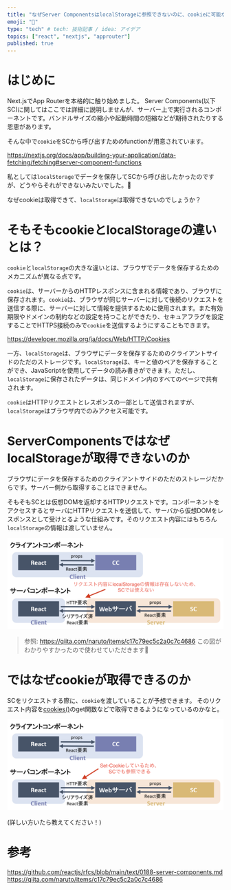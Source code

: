 ```yaml
---
title: "なぜServer ComponentsはlocalStorageに参照できないのに、cookieに可能なのか"
emoji: "🐥"
type: "tech" # tech: 技術記事 / idea: アイデア
topics: ["react", "nextjs", "approuter"]
published: true
---
```


# はじめに

Next.jsでApp Routerを本格的に触り始めました。
Server Components(以下SC)に関してはここでは詳細に説明しませんが、サーバー上で実行されるコンポーネントです。バンドルサイズの縮小や起動時間の短縮などが期待されたりする恩恵があります。

そんな中で`cookie`をSCから呼び出すためのfunctionが用意されています。

https://nextjs.org/docs/app/building-your-application/data-fetching/fetching#server-component-functions

私としては`localStorage`でデータを保存してSCから呼び出したかったのですが、どうやらそれができないみたいでした。🤔

なぜcookieは取得できて、`localStorage`は取得できないのでしょうか？

# そもそもcookieとlocalStorageの違いとは？
`cookie`と`localStorage`の大きな違いとは、ブラウザでデータを保存するためのメカニズムが異なる点です。

`cookie`は、サーバーからのHTTPレスポンスに含まれる情報であり、ブラウザに保存されます。`cookie`は、ブラウザが同じサーバーに対して後続のリクエストを送信する際に、サーバーに対して情報を提供するために使用されます。また有効期限やドメインの制約などの設定を持つことができたり、セキュアフラグを設定することでHTTPS接続のみで`cookie`を送信するようにすることもできます。

https://developer.mozilla.org/ja/docs/Web/HTTP/Cookies


一方、`localStorage`は、ブラウザにデータを保存するためのクライアントサイドのただのストレージです。`localStorage`は、キーと値のペアを保存することができ、JavaScriptを使用してデータの読み書きができます。ただし、`localStorage`に保存されたデータは、同じドメイン内のすべてのページで共有されます。

`cookie`はHTTPリクエストとレスポンスの一部として送信されますが、`localStorage`はブラウザ内でのみアクセス可能です。

# ServerComponentsではなぜlocalStorageが取得できないのか
ブラウザにデータを保存するためのクライアントサイドのただのストレージだからです。サーバー側から取得することはできません。


そもそもSCとは仮想DOMを返却するHTTPリクエストです。コンポーネントをアクセスするとサーバにHTTPリクエストを送信して、サーバから仮想DOMをレスポンスとして受けとるような仕組みです。そのリクエスト内容にはもちろん`localStorage`の情報は渡していません。

![](/images/20230623_2.png)
> 参照: https://qiita.com/naruto/items/c17c79ec5c2a0c7c4686
この図がわかりやすかったので使わせていただきます🙇

# ではなぜcookieが取得できるのか
SCをリクエストする際に、`cookie`を渡していることが予想できます。
そのリクエスト内容を[cookies()](https://nextjs.org/docs/app/building-your-application/data-fetching/fetching#server-component-functions)のget関数などで取得できるようになっているのかなと。

![](/images/20230623_1.png)

(詳しい方いたら教えてください！)

# 参考
https://github.com/reactjs/rfcs/blob/main/text/0188-server-components.md
https://qiita.com/naruto/items/c17c79ec5c2a0c7c4686

